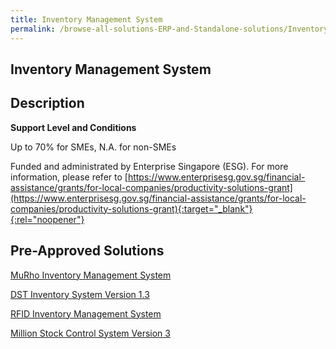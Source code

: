 ```yaml
---
title: Inventory Management System
permalink: /browse-all-solutions-ERP-and-Standalone-solutions/Inventory-Mgmt-System
---
```


## Inventory Management System
## Description

**Support Level and Conditions**

Up to 70% for SMEs, N.A. for non-SMEs

Funded and administrated by Enterprise Singapore (ESG). For more information, please refer to
[https://www.enterprisesg.gov.sg/financial-assistance/grants/for-local-companies/productivity-solutions-grant](https://www.enterprisesg.gov.sg/financial-assistance/grants/for-local-companies/productivity-solutions-grant){:target="_blank"}{:rel="noopener"}

## Pre-Approved Solutions

<a href='/productivity-solutions-grant/solutionrepo/solution621' target='_blank'>MuRho Inventory Management System</a><br>

<a href='/productivity-solutions-grant/solutionrepo/solution2275' target='_blank'>DST Inventory System Version 1.3</a><br>

<a href='/productivity-solutions-grant/solutionrepo/solution2853' target='_blank'>RFID Inventory Management System</a><br>

<a href='/productivity-solutions-grant/solutionrepo/solution2869' target='_blank'>Million Stock Control System Version 3</a><br>

